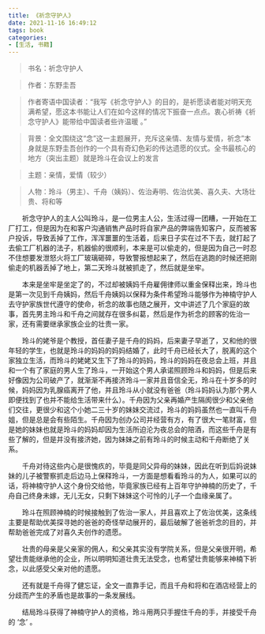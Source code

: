 ```yaml
---
title: 《祈念守护人》
date: 2021-11-16 16:49:12
tags: book
categories:
- [生活, 书籍]
---
```


> 书名：祈念守护人

> 作者：东野圭吾

> 作者寄语中国读者：“我写《祈念守护人》的目的，是祈愿读者能对明天充满希望，愿这本书能让人们在如今这样的情况下振奋一点点。衷心祈祷《祈念守护人》能带给中国读者些许温暖 。”

> 背景：全文围绕这“念”这一主题展开，充斥这亲情、友情与爱情，祈念”本身就是东野圭吾创作的一个具有奇幻色彩的传达遗愿的仪式。全书最核心的地方（突出主题）就是玲斗在会议上的发言

> 主题：亲情，爱情（较少）

> 人物：玲斗（男主）、千舟（姨妈）、佐治寿明、佐治优美、喜久夫、大场壮贵、将和等

&emsp;&emsp;祈念守护人的主人公叫玲斗，是一位男主人公，生活过得一团糟，一开始在工厂打工，但是因为在和客户沟通销售产品时将自家产品的弊端告知客户，反而被客户投诉，导致丢掉了工作，浑浑噩噩的生活着，后来日子实在过不下去，就打起了去偷工厂机器的法子，机器偷的很顺利，本来是可以偷走的，但是因为自己一时忍不住想要发泄怒火将工厂玻璃砸碎，导致警报想起来了，然后在逃跑的时候还把刚偷走的机器丢掉了地上，第二天玲斗就被抓走了，然后就是坐牢。

&emsp;&emsp;本来是坐牢是坐定了的，不过却被姨妈千舟雇佣律师以重金保释出来，玲斗也是第一次见到千舟姨妈，然后千舟姨妈以保释为条件希望玲斗能够作为神楠守护人去守护家族世代遵守的使命，祈念的故事也随之展开，文中讲述了几个家庭的故事，首先男主玲斗和千舟之间就存在很多纠葛，然后是作为祈念的顾客的佐治一家，还有需要继承家族企业的壮贵一家。

&emsp;&emsp;玲斗的姥爷是个教授，首任妻子是千舟的妈妈，后来妻子早逝了，又和他的很年轻的学生，也就是玲斗的妈妈的妈妈结婚了，此时千舟已经长大了，脱离的这个家独立生活，而玲斗的姥姥又生下了玲斗的妈妈，玲斗的妈妈在夜总会上班，并且和一个有了家庭的男人生了玲斗，一开始这个男人承诺照顾玲斗和妈妈，但是后来好像因为公司破产了，就渐渐不再接济玲斗一家并且音信全无，玲斗在十岁多的时候，妈妈因为乳腺癌离开了他，并且玲斗从小就没有爸爸（玲斗妈妈认为那个男人即便找到了也并不能给生活带来什么）。千舟因为父亲再婚产生隔阂很少和父亲他们交往，更很少和这个小她二三十岁的妹妹交流过，玲斗的妈妈虽然也一直叫千舟姐，但是总是会有些陌生。千舟因为创办公司并经营有方，有了很大一笔财富，但是她的妹妹也就是玲斗的妈妈却因为生活所迫沦为夜总会的陪酒，而这些千舟是有些了解的，但是并没有接济她，因为妹妹之前有玲斗的时候主动和千舟断绝了关系。

&emsp;&emsp;千舟对待这些内心是很愧疚的，毕竟是同父异母的妹妹，因此在听到后妈说妹妹的儿子被警察抓走后边马上保释玲斗，一方面是想看看玲斗的为人，如果可以的话，将神楠守护人这个身份交给他，毕竟家族已经有上百年守护神楠的历史了，千舟自己终身未嫁，无儿无女，只剩下妹妹这个可怜的儿子一个血缘亲属了。

&emsp;&emsp;玲斗在照顾神楠的时候接触到了佐治一家人，并且喜欢上了佐治优美，这条线主要是帮助优美探寻她的爸爸的奇怪举动展开的，最后破解了爸爸祈念的目的，并帮助爸爸完成了对喜久夫创作的遗愿。

&emsp;&emsp;壮贵的母亲是父亲家的佣人，和父亲其实没有学院关系，但是父亲很开明，希望壮贵能继承他的企业，所以明明知道壮贵无法受念，也希望壮贵能够来神楠下祈念，以此感受父亲对他的遗愿。

&emsp;&emsp;还有就是千舟得了健忘证，全文一直靠手记，而且千舟和将和在酒店经营上的分歧而产生的矛盾也是故事的一条发展线。

&emsp;&emsp;结局玲斗获得了神楠守护人的资格，玲斗用两只手握住千舟的手，并接受千舟的 ‘念’ 。

  
